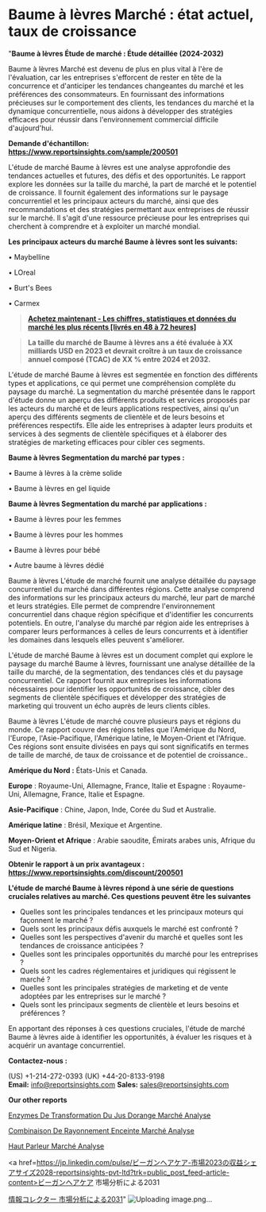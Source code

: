 # Baume à lèvres Marché : état actuel, taux de croissance

"<strong>Baume à lèvres Étude de marché : Étude détaillée (2024-2032)</strong>

Baume à lèvres Marché est devenu de plus en plus vital à l'ère de l'évaluation, car les entreprises s'efforcent de rester en tête de la concurrence et d'anticiper les tendances changeantes du marché et les préférences des consommateurs. En fournissant des informations précieuses sur le comportement des clients, les tendances du marché et la dynamique concurrentielle, nous aidons à développer des stratégies efficaces pour réussir dans l'environnement commercial difficile d'aujourd'hui.

<strong>Demande d'échantillon: <a href=https://www.reportsinsights.com/sample/200501>https://www.reportsinsights.com/sample/200501</a></strong>

L'étude de marché Baume à lèvres est une analyse approfondie des tendances actuelles et futures, des défis et des opportunités. Le rapport explore les données sur la taille du marché, la part de marché et le potentiel de croissance. Il fournit également des informations sur le paysage concurrentiel et les principaux acteurs du marché, ainsi que des recommandations et des stratégies permettant aux entreprises de réussir sur le marché. Il s'agit d'une ressource précieuse pour les entreprises qui cherchent à comprendre et à exploiter un marché mondial.

<strong>Les principaux acteurs du marché Baume à lèvres sont les suivants:</strong>

• Maybelline

• LOreal

• Burt's Bees

• Carmex
<blockquote><a href=https://www.reportsinsights.com/buynow/200501><span style=text-decoration: underline;><strong>Achetez maintenant - Les chiffres, statistiques et données du marché les plus récents [livrés en 48 à 72 heures]</strong></span></a></blockquote>
<blockquote><span style=text-decoration: underline;><strong>La taille du marché de Baume à lèvres ans a été évaluée à XX milliards USD en 2023 et devrait croître à un taux de croissance annuel composé (TCAC) de XX % entre 2024 et 2032.</strong></span></blockquote>
L'étude de marché Baume à lèvres est segmentée en fonction des différents types et applications, ce qui permet une compréhension complète du paysage du marché. La segmentation du marché présentée dans le rapport d'étude donne un aperçu des différents produits et services proposés par les acteurs du marché et de leurs applications respectives, ainsi qu'un aperçu des différents segments de clientèle et de leurs besoins et préférences respectifs. Elle aide les entreprises à adapter leurs produits et services à des segments de clientèle spécifiques et à élaborer des stratégies de marketing efficaces pour cibler ces segments.

<strong>Baume à lèvres Segmentation du marché par types :</strong>

• Baume à lèvres à la crème solide

• Baume à lèvres en gel liquide

<strong>Baume à lèvres Segmentation du marché par applications :</strong>

• Baume à lèvres pour les femmes

• Baume à lèvres pour les hommes

• Baume à lèvres pour bébé

• Autre baume à lèvres dédié

Baume à lèvres L'étude de marché fournit une analyse détaillée du paysage concurrentiel du marché dans différentes régions. Cette analyse comprend des informations sur les principaux acteurs du marché, leur part de marché et leurs stratégies. Elle permet de comprendre l'environnement concurrentiel dans chaque région spécifique et d'identifier les concurrents potentiels. En outre, l'analyse du marché par région aide les entreprises à comparer leurs performances à celles de leurs concurrents et à identifier les domaines dans lesquels elles peuvent s'améliorer.

L'étude de marché Baume à lèvres est un document complet qui explore le paysage du marché Baume à lèvres, fournissant une analyse détaillée de la taille du marché, de la segmentation, des tendances clés et du paysage concurrentiel. Ce rapport fournit aux entreprises les informations nécessaires pour identifier les opportunités de croissance, cibler des segments de clientèle spécifiques et développer des stratégies de marketing qui trouvent un écho auprès de leurs clients cibles.

Baume à lèvres L'étude de marché couvre plusieurs pays et régions du monde. Ce rapport couvre des régions telles que l'Amérique du Nord, l'Europe, l'Asie-Pacifique, l'Amérique latine, le Moyen-Orient et l'Afrique. Ces régions sont ensuite divisées en pays qui sont significatifs en termes de taille de marché, de taux de croissance et de potentiel de croissance..

<strong>Amérique du Nord :</strong> États-Unis et Canada.

<strong>Europe</strong> : Royaume-Uni, Allemagne, France, Italie et Espagne : Royaume-Uni, Allemagne, France, Italie et Espagne.

<strong>Asie-Pacifique</strong> : Chine, Japon, Inde, Corée du Sud et Australie.

<strong>Amérique latine</strong> : Brésil, Mexique et Argentine.

<strong>Moyen-Orient et Afrique</strong> : Arabie saoudite, Émirats arabes unis, Afrique du Sud et Nigeria.

<strong>Obtenir le rapport à un prix avantageux : <a href=https://www.reportsinsights.com/discount/200501>https://www.reportsinsights.com/discount/200501</a></strong>

<strong>L'étude de marché Baume à lèvres répond à une série de questions cruciales relatives au marché. Ces questions peuvent être les suivantes</strong>
<ul>
  <li>Quelles sont les principales tendances et les principaux moteurs qui façonnent le marché ?</li>
  <li>Quels sont les principaux défis auxquels le marché est confronté ?</li>
  <li>Quelles sont les perspectives d'avenir du marché et quelles sont les tendances de croissance anticipées ?</li>
  <li>Quelles sont les principales opportunités du marché pour les entreprises ?</li>
  <li>Quels sont les cadres réglementaires et juridiques qui régissent le marché ?</li>
  <li>Quelles sont les principales stratégies de marketing et de vente adoptées par les entreprises sur le marché ?</li>
  <li>Quels sont les principaux segments de clientèle et leurs besoins et préférences ?</li>
</ul>
En apportant des réponses à ces questions cruciales, l'étude de marché Baume à lèvres aide à identifier les opportunités, à évaluer les risques et à acquérir un avantage concurrentiel.

<strong>Contactez-nous :</strong>

(US) +1-214-272-0393
(UK) +44-20-8133-9198
<strong>Email:</strong> <a>info@reportsinsights.com</a>
<strong>Sales:</strong> <a>sales@reportsinsights.com</a>

<strong>Our other reports</strong>

<a href=https://www.linkedin.com/pulse/enzymes-de-transformation-du-jus-dorange-march%C3%A9domaines-r3krc/>Enzymes De Transformation Du Jus Dorange Marché Analyse</a>

<a href=https://www.linkedin.com/pulse/combinaison-de-rayonnement-enceinte-march%C3%A9-ba9of/>Combinaison De Rayonnement Enceinte Marché Analyse</a>

<a href=https://www.linkedin.com/pulse/haut-parleur-march%C3%A9-impact-cumul%C3%A9-2024-et-sc%C3%A9nario-nhcnf/>Haut Parleur Marché Analyse</a>

<a href=https://jp.linkedin.com/pulse/ビーガンヘアケア-市場2023の収益シェアサイズ2028-reportsinsights-pvt-ltd?trk=public_post_feed-article-content>ビーガンヘアケア 市場分析による2031</a>

<a href=https://www.linkedin.com/pulse/情報コレクター-市場2028年までのcagrの予測-consumer-trends-chronicle-360/>情報コレクター 市場分析による2031</a>"
![Uploading image.png…]()
